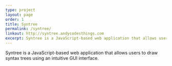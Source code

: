 ```yaml
---
type: project
layout: page
order: 1
title: Syntree
permalink: /syntree/
linkout: http://syntree.andycodesthings.com
excerpt: Syntree is a JavaScript-based web application that allows users to draw syntax trees using an intuitive GUI interface.
---
```

Syntree is a JavaScript-based web application that allows users to draw syntax trees using an intuitive GUI interface.